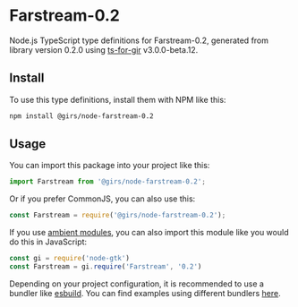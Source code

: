 
# Farstream-0.2

Node.js TypeScript type definitions for Farstream-0.2, generated from library version 0.2.0 using [ts-for-gir](https://github.com/gjsify/ts-for-gjs) v3.0.0-beta.12.

## Install

To use this type definitions, install them with NPM like this:
```bash
npm install @girs/node-farstream-0.2
```

## Usage

You can import this package into your project like this:
```ts
import Farstream from '@girs/node-farstream-0.2';
```

Or if you prefer CommonJS, you can also use this:
```ts
const Farstream = require('@girs/node-farstream-0.2');
```

If you use [ambient modules](https://github.com/gjsify/ts-for-gir/tree/main/packages/cli#ambient-modules), you can also import this module like you would do this in JavaScript:

```ts
const gi = require('node-gtk')
const Farstream = gi.require('Farstream', '0.2')
```

Depending on your project configuration, it is recommended to use a bundler like [esbuild](https://esbuild.github.io/). You can find examples using different bundlers [here](https://github.com/gjsify/ts-for-gir/tree/main/examples).